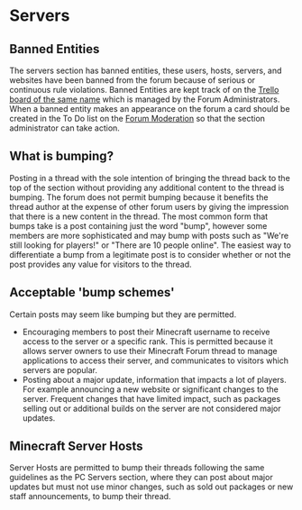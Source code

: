 # Servers 

## Banned Entities

The servers section has banned entities, these users, hosts, servers, and websites have been banned from the forum because of serious or continuous rule violations. Banned Entities are kept track of on the [Trello board of the same name](https://trello.com/b/nPUMSuW6/banned-entities) which is managed by the Forum Administrators. When a banned entity makes an appearance on the forum a card should be created in the To Do list on the [Forum Moderation](https://trello.com/b/VP7ordvf/forum-moderation) so that the section administrator can take action.

## What is bumping?

Posting in a thread with the sole intention of bringing the thread back to the top of the section without providing any additional content to the thread is bumping. The forum does not permit bumping because it benefits the thread author at the expense of other forum users by giving the impression that there is a new content in the thread. The most common form that bumps take is a post containing just the word "bump", however some members are more sophisticated and may bump with posts such as "We're still looking for players!" or "There are 10 people online". The easiest way to differentiate a bump from a legitimate post is to consider whether or not the post provides any value for visitors to the thread. 

## Acceptable 'bump schemes'

Certain posts may seem like bumping but they are permitted.

* Encouraging members to post their Minecraft username to receive access to the server or a specific rank. This is permitted because it allows server owners to use their Minecraft Forum thread to manage applications to access their server, and communicates to visitors which servers are popular.
* Posting about a major update, information that impacts a lot of players. For example announcing a new website or significant changes to the server. Frequent changes that have limited impact, such as packages selling out or additional builds on the server are not considered major updates.

## Minecraft Server Hosts

Server Hosts are permitted to bump their threads following the same guidelines as the PC Servers section, where they can post about major updates but must not use minor changes, such as sold out packages or new staff announcements, to bump their thread.
